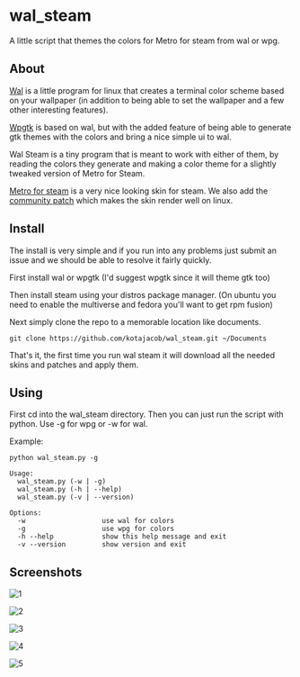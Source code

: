 # wal_steam

A little script that themes the colors for Metro for steam from wal or wpg.

## About

[Wal](https://github.com/dylanaraps/pywal) is a little program for linux that creates a terminal color scheme based on your wallpaper (in addition to being able to set the wallpaper and a few other 
interesting features).

[Wpgtk](https://github.com/deviantfero/wpgtk) is based on wal, but with the added feature of being able to generate gtk themes with the colors and bring a nice simple ui to wal.

Wal Steam is a tiny program that is meant to work with either of them, by reading the colors they generate and making a color theme for a slightly tweaked version of Metro for Steam.

[Metro for steam](http://metroforsteam.com/) is a very nice looking skin for steam. We also add the [community patch](https://steamcommunity.com/groups/metroforsteam/discussions/0/527273789693410879/) which makes the skin render well on linux.

## Install

The install is very simple and if you run into any problems just submit an issue and we should be able to resolve it fairly quickly.

First install wal or wpgtk (I'd suggest wpgtk since it will theme gtk too)

Then install steam using your distros package manager. (On ubuntu you need to enable the multiverse and fedora you'll want to get rpm fusion)

Next simply clone the repo to a memorable location like documents.

`git clone https://github.com/kotajacob/wal_steam.git ~/Documents`

That's it, the first time you run wal steam it will download all the needed skins and patches and apply them.

## Using

First cd into the wal_steam directory. Then you can just run the script with python. Use -g for wpg or -w for wal.

Example:

`python wal_steam.py -g`

```
Usage:
  wal_steam.py (-w | -g)
  wal_steam.py (-h | --help)
  wal_steam.py (-v | --version)

Options:
  -w                   use wal for colors
  -g                   use wpg for colors
  -h --help            show this help message and exit
  -v --version         show version and exit
```

## Screenshots

![1](https://ptpb.pw/kw6D.png)

![2](https://ptpb.pw/zhFg.png)

![3](https://ptpb.pw/l9Rw.png)

![4](https://ptpb.pw/xOo1.png)

![5](https://ptpb.pw/n8jd.png)
